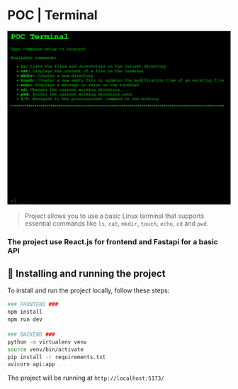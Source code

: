# POC | Terminal

<img src="poc-terminal.png" alt="Project Preview">

> Project allows you to use a basic Linux terminal that supports essential commands like `ls`, `cat`, `mkdir`, `touch`, `echo`, `cd` and `pwd`.

### The project use React.js for frontend and Fastapi for a basic API

## 🚀 Installing and running the project
To install and run the project locally, follow these steps:

```bash
### FRONTEND ###
npm install
npm run dev

### BACKEND ###
python -m virtualenv venv 
source venv/bin/activate
pip install -r requirements.txt
uvicorn api:app
```

The project will be running at `http://localhost:5173/`